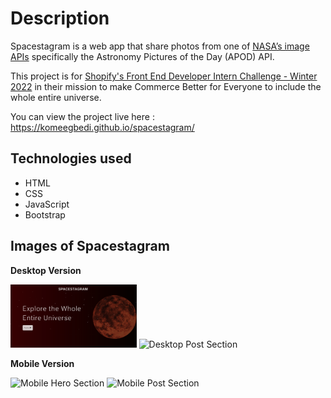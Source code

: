 # Description

Spacestagram is a web app that share photos from one of [NASA’s image APIs](https://api.nasa.gov/)  specifically the Astronomy Pictures of the Day (APOD) API. 

This project is for [Shopify's Front End Developer Intern Challenge - Winter 2022](https://www.shopify.com/careers/frontend-developer-intern-remote-winter-2022-6932cbed) in their mission to make Commerce Better for Everyone to include the whole entire universe.
   
You can view the project live here : https://komeegbedi.github.io/spacestagram/

## Technologies used

 - HTML
 - CSS
 - JavaScript
 - Bootstrap
 
## Images of Spacestagram

**Desktop Version**

<img src="destop-hero.PNG" width="40%" alt="Desktop Hero Section">
<img src="desktop-post.PNG" width="40%" alt="Desktop Post Section">

**Mobile Version**

<img src="mobile-hero.PNG" width="30%" alt="Mobile Hero Section">
<img src="mobile-post.PNG" width="30%" alt="Mobile Post Section">

